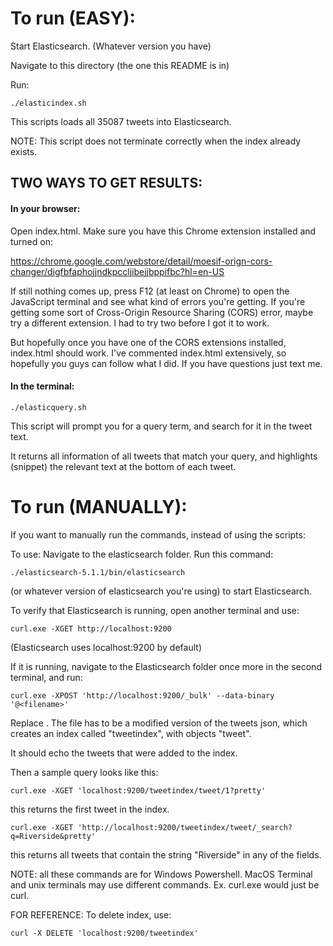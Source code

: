 # To run (EASY): 
Start Elasticsearch. (Whatever version you have)

Navigate to this directory (the one this README is in)

Run:
```
./elasticindex.sh
```
This scripts loads all 35087 tweets into Elasticsearch.

NOTE: This script does not terminate correctly when the index already exists.

## TWO WAYS TO GET RESULTS:
#### In your browser:
Open index.html. Make sure you have this Chrome extension installed and turned on: 

https://chrome.google.com/webstore/detail/moesif-orign-cors-changer/digfbfaphojjndkpccljibejjbppifbc?hl=en-US

If still nothing comes up, press F12 (at least on Chrome) to open the JavaScript terminal and see what kind of errors you're getting. If you're getting some sort of Cross-Origin Resource Sharing (CORS) error, maybe try a different extension. I had to try two before I got it to work. 

But hopefully once you have one of the CORS extensions installed, index.html should work. 
I've commented index.html extensively, so hopefully you guys can follow what I did. If you have questions just text me.


#### In the terminal:
```
./elasticquery.sh
```
This script will prompt you for a query term, and search for it in the tweet text.

It returns all information of all tweets that match your query, and highlights (snippet) the relevant text at the bottom of each tweet.


# To run (MANUALLY):
If you want to manually run the commands, instead of using the scripts:

To use:
Navigate to the elasticsearch folder. Run this command: 
```
./elasticsearch-5.1.1/bin/elasticsearch 
```

(or whatever version of elasticsearch you're using) to start Elasticsearch.

To verify that Elasticsearch is running, open another terminal and use:
```
curl.exe -XGET http://localhost:9200
```
(Elasticsearch uses localhost:9200 by default) 

If it is running, navigate to the Elasticsearch folder once more in the second terminal, and run:
```
curl.exe -XPOST 'http://localhost:9200/_bulk' --data-binary '@<filename>'
```
Replace <filename>.
The file has to be a modified version of the tweets json, which creates an index called "tweetindex", with objects "tweet".

It should echo the tweets that were added to the index.

Then a sample query looks like this:
```
curl.exe -XGET 'localhost:9200/tweetindex/tweet/1?pretty'
```
this returns the first tweet in the index.

```
curl.exe -XGET 'http://localhost:9200/tweetindex/tweet/_search?q=Riverside&pretty'
```
this returns all tweets that contain the string "Riverside" in any of the fields.

NOTE: all these commands are for Windows Powershell. MacOS Terminal and unix terminals may use different commands. Ex. curl.exe would just be curl.

FOR REFERENCE: To delete index, use:
```
curl -X DELETE 'localhost:9200/tweetindex'
```